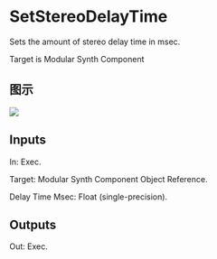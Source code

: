 # SetStereoDelayTime

Sets the amount of stereo delay time in msec.

Target is Modular Synth Component

## 图示

![]($-20221218-21085180.png)

## Inputs

In: Exec.

Target: Modular Synth Component Object Reference.

Delay Time Msec: Float (single-precision).  

## Outputs

Out: Exec.

